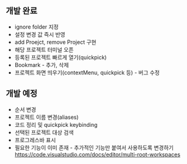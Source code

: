 ## 개발 완료

- ignore folder 지정
- 설정 변경 값 즉시 반영
- add Proejct, remove Project 구현
- 해당 프로젝트 터미널 오픈
- 등록된 프로젝트 빠르게 열기(quickpick)
- Bookmark - 추가, 삭제
- 프로젝트 화면 띄우기(contextMenu, quickpick 등) - 버그 수정

## 개발 예정

- 순서 변경
- 프로젝트 이름 변경(aliases)
- 코드 정리 및 quickpick keybinding
- 선택된 프로젝트 대상 검색
- 프로그레스바 표시
- 필요한 기능이 이미 존재 - 추가적인 기능만 붙여서 사용하도록 변경하기 https://code.visualstudio.com/docs/editor/multi-root-workspaces
